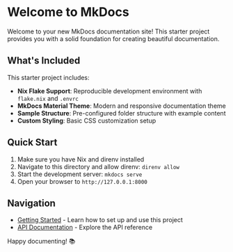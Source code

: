 # Welcome to MkDocs

Welcome to your new MkDocs documentation site! This starter project provides you with a solid foundation for creating beautiful documentation.

## What's Included

This starter project includes:

- **Nix Flake Support**: Reproducible development environment with `flake.nix` and `.envrc`
- **MkDocs Material Theme**: Modern and responsive documentation theme
- **Sample Structure**: Pre-configured folder structure with example content
- **Custom Styling**: Basic CSS customization setup

## Quick Start

1. Make sure you have Nix and direnv installed
2. Navigate to this directory and allow direnv: `direnv allow`
3. Start the development server: `mkdocs serve`
4. Open your browser to `http://127.0.0.1:8000`

## Navigation

- [Getting Started](getting-started/installation.md) - Learn how to set up and use this project
- [API Documentation](api/overview.md) - Explore the API reference

Happy documenting! 📚